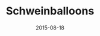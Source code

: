 ---
title: "Schweinballoons"
date: 2015-08-18
header:
  teaser: /assets/images/portfolio/schweinballoons.jpg
---